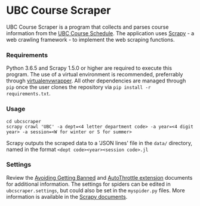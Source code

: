 # UBC Course Scraper

UBC Course Scraper is a program that collects and parses course information from the [UBC Course Schedule](https://courses.students.ubc.ca). The application uses [Scrapy](https://scrapy.org) - a web crawling framework - to implement the web scraping functions.

### Requirements

Python 3.6.5 and Scrapy 1.5.0 or higher are required to execute this program. The use of a virtual environment is recommended, preferrably through [virtualenvwrapper](https://virtualenvwrapper.readthedocs.io/en/stable/). All other dependencies are managed through `pip` once the user clones the repository via `pip install -r requirements.txt`.

### Usage

```shell
cd ubcscraper
scrapy crawl 'UBC' -a dept=<4 letter department code> -a year=<4 digit year> -a session=<W for winter or S for summer>
```

Scrapy outputs the scraped data to a 'JSON lines' file in the `data/` directory, named in the format `<dept code><year><session code>.jl`

### Settings

Review the [Avoiding Getting Banned](https://docs.scrapy.org/en/latest/topics/practices.html#avoiding-getting-banned) and [AutoThrottle extension](https://docs.scrapy.org/en/latest/topics/autothrottle.html) documents for additional information. The settings for spiders can be edited in `ubcscraper.settings`, but could also be set in the `myspider.py` files. More information is available in the [Scrapy documents](https://docs.scrapy.org/en/latest/topics/settings.html).
